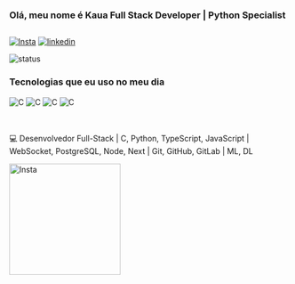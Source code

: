 ### Olá, meu nome é Kaua Full Stack Developer | Python Specialist
##
[![Insta](https://img.shields.io/badge/Instagram-E4405F?style=for-the-badge&logo=instagram&logoColor=white)](https://www.instagram.com/kr_ritterzin/)
[![linkedin](https://img.shields.io/badge/LinkedIn-0077B5?style=for-the-badge&logo=linkedin&logoColor=white)](https://www.linkedin.com/in/kauaritter/)

![status](https://github-readme-stats.vercel.app/api?username=Kauaritter&show_icons=true&theme=radical)

### Tecnologias que eu uso no meu dia

<div style="display: inline_block">
  <img align="center" alt="C" src="https://img.shields.io/badge/C-00599C?style=for-the-badge&logo=c&logoColor=white" />
  <img align="center" alt="C" src="https://img.shields.io/badge/Python%20IDLE-3776AB?logo=python&logoColor=fff" />
  <img align="center" alt="C" src="https://img.shields.io/badge/TypeScript-3178C6?logo=typescript&logoColor=fff" />
  <img align="center" alt="C" src="https://img.shields.io/badge/JavaScript-F7DF1E?logo=javascript&logoColor=000" />

</div><br/>

##

💻 Desenvolvedor Full-Stack | C, Python, TypeScript, JavaScript | WebSocket, PostgreSQL, Node, Next | Git, GitHub, GitLab | ML, DL

<a href="https://uergs.edu.br/inicial">
  <img src="https://th.bing.com/th/id/R.5100d9158875ee16d2a9e9cd105f7f74?rik=Iw9AIrN4IRCMXg&pid=ImgRaw&r=0" alt="Insta" width="200">
</a>

